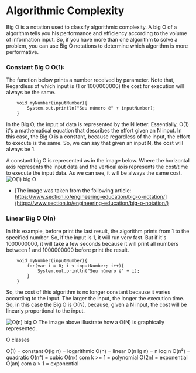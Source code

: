 # Algorithmic Complexity

Big O is a notation used to classify algorithmic complexity. A big O of a algorithm tells you his performance and efficiency according to the volume of information input.
So, if you have more than one algorithm to solve a problem, you can use Big O notations to determine which algorithm is more performative.

### Constant Big O O(1):

The function below prints a number received by parameter. Note that, Regardless of which input is (1 or 1000000000) the cost for execution will always be the same.
```
	void myNumber(inputNumber){
		System.out.println("Seu número é" + inputNumber);
	}
```

In the Big O, the input of data is represented by the N letter.
Essentially, O(1) it's a mathematical equation that describes the effort given an N input.
In this case, the Big O is a constant, because regardless of the input, the effort to execute is the same.
So, we can say that given an input N, the cost will always be 1.

A constant big O is represented as in the image below. Where the horizontal axis represents the input data and the vertical axis represents the cost/time to execute the input data.
As we can see, it will be always the same cost.
![O(1) big O](https://www.section.io/engineering-education/big-o-notation/o-1.png)
- [The image was taken from the following article: https://www.section.io/engineering-education/big-o-notation/](https://www.section.io/engineering-education/big-o-notation/)

### Linear Big O O(n)

In this example, before print the last result, the algorithm prints from 1 to the specified number.
So, if the input is 1, it will run very fast. But if it's 1000000000, it will take a few seconds because it will print all numbers between 1 and 1000000000 before print the result.

```
	void myNumber(inputNumber){
		for(var i = 0; i < inputNumber; i++){
			System.out.println("Seu número é" + i);
		}
	}
```

So, the cost of this algorithm is no longer constant because it varies according to the input. The larger the input, the longer the execution time.
So, in this case the Big O is O(N), because, given a N input, the cost will be linearly proportional to the input.

![O(n) big O](https://www.section.io/engineering-education/big-o-notation/o-n.png)
The image above illustrate  how a O(N) is graphically represented.

O classes

O(1) = constant
O(lg n) = logarithmic
O(n) = linear
O(n lg n) = n log n
O(n²) = quadratic
O(n³) = cubic
O(nĸ) com k >= 1  = polynomial
O(2n) = exponential
O(an) com a > 1  = exponential

